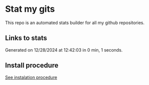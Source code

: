 # Stat my gits

This repo is an automated stats builder for all my github repositories.

## Links to stats


Generated on 12/28/2024 at 12:42:03 in 0 min, 1 seconds.

## Install procedure

[See instalation procedure](./src/install.md)
